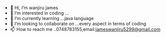 - 👋 Hi, I’m wanjiru james
- 👀 I’m interested in coding ...
- 🌱 I’m currently learning ...java language
- 💞️ I’m looking to collaborate on ...every aspect in terms of coding
- 📫 How to reach me ..0748783155,email:jameswanjiru5299@gmail.com

<!---
jamesmburu-5299/jamesmburu-5299 is a ✨ special ✨ repository because its `README.md` (this file) appears on your GitHub profile.
You can click the Preview link to take a look at your changes.
--->
